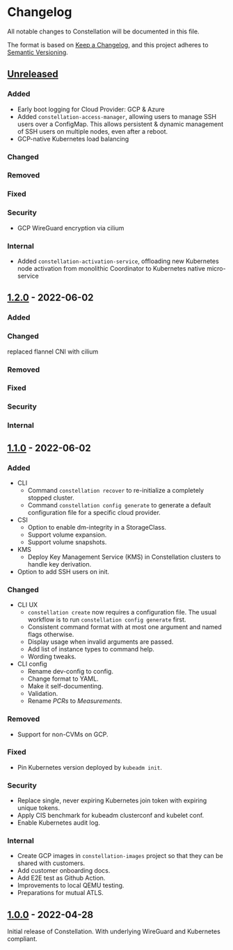 # Changelog
All notable changes to Constellation will be documented in this file.

The format is based on [Keep a Changelog](https://keepachangelog.com/en/1.0.0/),
and this project adheres to [Semantic Versioning](https://semver.org/spec/v2.0.0.html).

## [Unreleased]
### Added
- Early boot logging for Cloud Provider: GCP & Azure
- Added `constellation-access-manager`, allowing users to manage SSH users over a ConfigMap. This allows persistent & dynamic management of SSH users on multiple nodes, even after a reboot.
- GCP-native Kubernetes load balancing

### Changed

### Removed

### Fixed

### Security
- GCP WireGuard encryption via cilium

### Internal
- Added `constellation-activation-service`, offloading new Kubernetes node activation from monolithic Coordinator to Kubernetes native micro-service

## [1.2.0] - 2022-06-02
### Added

### Changed
replaced flannel CNI with cilium

### Removed

### Fixed

### Security

### Internal

## [1.1.0] - 2022-06-02
### Added
- CLI
  - Command `constellation recover` to re-initialize a completely stopped cluster.
  - Command `constellation config generate` to generate a default configuration file for a specific cloud provider.
- CSI
  - Option to enable dm-integrity in a StorageClass.
  - Support volume expansion.
  - Support volume snapshots.
- KMS
  - Deploy Key Management Service (KMS) in Constellation clusters to handle key derivation.
- Option to add SSH users on init.

### Changed
- CLI UX
  - `constellation create` now requires a configuration file. The usual workflow is to run `constellation config generate` first.
  - Consistent command format with at most one argument and named flags otherwise.
  - Display usage when invalid arguments are passed.
  - Add list of instance types to command help.
  - Wording tweaks.
- CLI config
  - Rename dev-config to config.
  - Change format to YAML.
  - Make it self-documenting.
  - Validation.
  - Rename *PCRs* to *Measurements*.

### Removed
- Support for non-CVMs on GCP.

### Fixed
- Pin Kubernetes version deployed by `kubeadm init`.

### Security
- Replace single, never expiring Kubernetes join token with expiring unique tokens.
- Apply CIS benchmark for kubeadm clusterconf and kubelet conf.
- Enable Kubernetes audit log.

### Internal
- Create GCP images in `constellation-images` project so that they can be shared with customers.
- Add customer onboarding docs.
- Add E2E test as Github Action.
- Improvements to local QEMU testing.
- Preparations for mutual ATLS.

## [1.0.0] - 2022-04-28
Initial release of Constellation. With underlying WireGuard and Kubernetes compliant.

[Unreleased]: https://github.com/edgelesssys/constellation/compare/v1.2.0...HEAD
[1.2.0]: https://github.com/edgelesssys/constellation/releases/tag/v1.2.0
[1.1.0]: https://github.com/edgelesssys/constellation/releases/tag/v1.1.0
[1.0.0]: https://github.com/edgelesssys/constellation/releases/tag/v1.0.0
